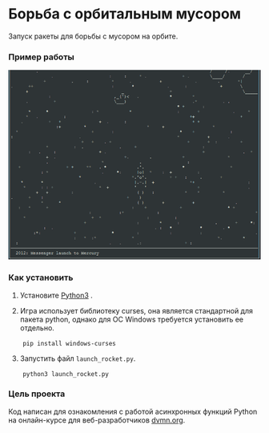 # Борьба с орбитальным мусором

Запуск ракеты для борьбы с мусором на орбите.

### Пример работы

![Launch example](example.gif)

### Как установить

1. Установите [Python3](https://www.python.org/downloads/) .  

2. Игра использует библиотеку curses, она является стандартной для пакета python, однако для ОС Windows требуется установить ее отдельно.
```
    pip install windows-curses
```

3. Запустить файл `launch_rocket.py`.
```
    python3 launch_rocket.py
```

### Цель проекта

Код написан для ознакомления с работой асинхронных функций Python на онлайн-курсе для веб-разработчиков [dvmn.org](https://dvmn.org/).
